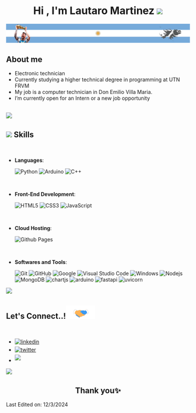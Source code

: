 <h1 align="center"><b>Hi , I'm Lautaro Martinez </b><img src="https://media.giphy.com/media/hvRJCLFzcasrR4ia7z/giphy.gif" width="35"></h1>
<!--  -->
<p align="center">
  <a href="https://www.google.com/maps/place/Argentina/@-36.4849876,-84.9504873,4z/data=!3m1!4b1!4m6!3m5!1s0x95bccaf5f5fdc667:0x3d2f77992af00fa8!8m2!3d-38.416097!4d-63.616672!16zL20vMGpnZA?entry=ttu"><img src="./Diseño sin título.jpg"></a>
</p>

## **About me**

- Electronic technician
- Currently studying a higher technical degree in programming at UTN FRVM
- My job is a computer technician in Don Emilio Villa Maria.
- I’m currently open for an Intern or a new job opportunity
<br><br>

<img src="https://user-images.githubusercontent.com/73097560/115834477-dbab4500-a447-11eb-908a-139a6edaec5c.gif">

## <img src="https://media2.giphy.com/media/QssGEmpkyEOhBCb7e1/giphy.gif?cid=ecf05e47a0n3gi1bfqntqmob8g9aid1oyj2wr3ds3mg700bl&rid=giphy.gif" width ="25"><b> Skills</b>
<br>

<p align="center">

- **Languages**:
    
    ![Python](https://img.shields.io/badge/Python%20-%2314354C.svg?style=for-the-badge&logo=python&logoColor=white)
    ![Arduino](https://img.shields.io/badge/Arduino%20-%232370ED.svg?style=for-the-badge&logo=arduino&logoColor=white)
    ![C++](https://img.shields.io/badge/microPython%20-%2300599C.svg?style=for-the-badge&logo=micropython&logoColor=white)
    

<br>   
    
- **Front-End Development**:

   ![HTML5](https://img.shields.io/badge/HTML5%20-%23E34F26.svg?style=for-the-badge&logo=html5&logoColor=white)
   ![CSS3](https://img.shields.io/badge/CSS%20-%231572B6.svg?style=for-the-badge&logo=css3&logoColor=white)
   ![JavaScript](https://img.shields.io/badge/JavaScript%20-%23F7DF1E.svg?style=for-the-badge&logo=javascript&logoColor=black)

<br>

- **Cloud Hosting**:

    ![Github Pages](https://img.shields.io/badge/GitHub%20Pages-%23327FC7.svg?style=for-the-badge&logo=github&logoColor=white)
    
<br>

- **Softwares and Tools**:

    ![Git](https://img.shields.io/badge/git-%23F05033.svg?style=for-the-badge&logo=git&logoColor=white)
    ![GitHub](https://img.shields.io/badge/github-%23121011.svg?style=for-the-badge&logo=github&logoColor=white)
    ![Google](https://img.shields.io/badge/google-%234285F4.svg?style=for-the-badge&logo=google&logoColor=white)
    ![Visual Studio Code](https://img.shields.io/badge/Visual%20Studio%20Code-0078d7.svg?style=for-the-badge&logo=visual-studio-code&logoColor=white)
    ![Windows](https://img.shields.io/badge/Windows-2b8cc4?style=for-the-badge&logo=Windows&logoColor=white)
    ![Nodejs](https://img.shields.io/badge/Node.js-026E00?style=for-the-badge&logo=nodedotjs&logoColor=white) 
    ![MongoDB](https://img.shields.io/badge/mongodb-009C71?style=for-the-badge&logo=mongodb&logoColor=white)
    ![chartjs](https://img.shields.io/badge/Chart.JS-FF6384?style=for-the-badge&logo=chartdotjs&logoColor=white)
    ![arduino](https://img.shields.io/badge/arduinoIDE_-006d70?style=for-the-badge&logo=arduino&logoColor=white)
    ![fastapi](https://img.shields.io/badge/FastApi_-009485?style=for-the-badge&logo=fastapi&logoColor=white)
    ![uvicorn](https://img.shields.io/badge/Uvicorn-4051b5?style=for-the-badge&logoColor=white)
</p>


<img src="https://user-images.githubusercontent.com/73097560/115834477-dbab4500-a447-11eb-908a-139a6edaec5c.gif">



## <b> Let's Connect..!</b><img src="https://github.com/0xAbdulKhalid/0xAbdulKhalid/raw/main/assets/mdImages/handshake.gif" width ="80">
<br>
<div align='left'>

<ul>

<li>
<a href="https://www.linkedin.com/in/lautaro-martinez-708017263/" target="_blank">
<img src="https://img.shields.io/badge/linkedin:  Lautaro Martinez-%2300acee.svg?color=405DE6&style=for-the-badge&logo=linkedin&logoColor=white" alt=linkedin style="margin-bottom: 5px;"/>
</a>
</li>



<li>
<a href="https://www.instagram.com/lautaro_martinez.04/" target="_blank">
<img src="https://img.shields.io/badge/Instagram: Lautaro Martinez-%2300acee.svg?color=1DA1F2&style=for-the-badge&logo=Instagram&logoColor=white" alt=twitter style="margin-bottom: 5px;"/>
</a>
</li>

<li>
<a href="mailto:lautarom403@gmail.com" target="_blank">
<img src="https://img.shields.io/badge/gmail:  lautarom403@gmail.com-%23EA4335.svg?style=for-the-badge&logo=gmail&logoColor=white" t=mail style="margin-bottom: 5px;" />
</a>
</li>
	
</ul>
</div>


<img src="https://user-images.githubusercontent.com/73097560/115834477-dbab4500-a447-11eb-908a-139a6edaec5c.gif">

<div align='center'>

## <b>Thank you✨</b>

</div>



Last Edited on: 12/3/2024
